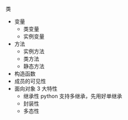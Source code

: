 类

- 变量
  - 类变量
  - 实例变量
- 方法
  - 实例方法
  - 类方法
  - 静态方法
- 构造函数
- 成员的可见性
- 面向对象 3 大特性
  - 继承性 python 支持多继承，先用好单继承
  - 封装性
  - 多态性
